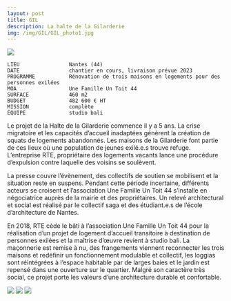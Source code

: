```yaml
---
layout: post
title: GIL
description: La halte de la Gilarderie
img: /img/GIL/GIL_photo1.jpg
---
```


<div clas="img_row">
    <img class="col three" src="{{ site.baseurl }}/img/wGIL/wGIL_photo4.jpg"/>
</div>

```
LIEU                Nantes (44)
DATE                chantier en cours, livraison prévue 2023
PROGRAMME           Rénovation de trois maisons en logements pour des personnes exilées
MOA                 Une Famille Un Toit 44 
SURFACE             460 m2
BUDGET              482 600 € HT
MISSION             complète
ÉQUIPE              studio bali

```

Le projet de la Halte de la Gilarderie commence il y a 5 ans. La crise migratoire et les capacités d’accueil inadaptées génèrent la création de squats de logements abandonnés. Les maisons de la Gilarderie font partie de ces lieux où une population de jeunes exilé.e.s trouve refuge. L’entreprise RTE, propriétaire des logements vacants lance une procédure d’expulsion contre laquelle des voisins se soulèvent. 

La presse couvre l’évènement, des collectifs de soutien se mobilisent et la situation reste en suspens. Pendant cette période incertaine, différents acteurs se croisent et l’association Une Famille Un Toit 44 s’installe en négociatrice auprès de la mairie et des propriétaires. Un relevé architectural et social est réalisé par le collectif saga et des étudiant.e.s de l’école d’architecture de Nantes. 

En 2018, RTE cède le bâti à l’association Une Famille Un Toit 44 pour la réalisation d’un projet de logement d’accueil transitoire à destination de personnes exilées et la maîtrise d’œuvre revient à studio bali. La maçonnerie est remise à nu, des frangements viennent reconnecter les trois maisons et redéfinir un fonctionnement modulable et collectif, les loggias sont réintégrées à l’espace habitable par de larges baies et le jardin est repensé dans une ouverture sur le quartier. Malgré son caractère très social, ce projet porte les valeurs d’une architecture durable et confortable.

<div clas="img_row">
    <img class="col one" src="{{ site.baseurl }}/img/wGIL/wGIL_photo1.jpg"/>
    <img class="col one" src="{{ site.baseurl }}/img/wGIL/wGIL_photo2.jpg"/>
    <img class="col one" src="{{ site.baseurl }}/img/wGIL/wGIL_photo3.jpg"/>
</div>
